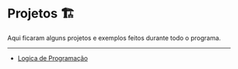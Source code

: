 # Projetos 🏗️

Aqui ficaram alguns projetos e exemplos feitos durante todo o programa.

----

- [Logica de Programação](./Logica_de_Programacao/)


